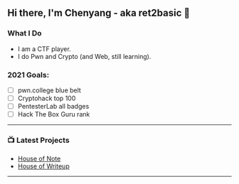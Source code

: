 ## Hi there, I'm Chenyang - aka ret2basic 👋

### What I Do

- I am a CTF player.
- I do Pwn and Crypto (and Web, still learning).

### 2021 Goals:

- [ ] pwn.college blue belt
- [ ] Cryptohack top 100
- [ ] PentesterLab all badges
- [ ] Hack The Box Guru rank

---

### 📺 Latest Projects

<!-- PROJECTS:START -->
- [House of Note](https://www.ctfnote.com)
- [House of Writeup](https://www.ctfwriteup.com)
<!-- PROJECTS:END -->

---

[website]: https://www.ret2basic.com
[twitter]: https://twitter.com/ret2basic
